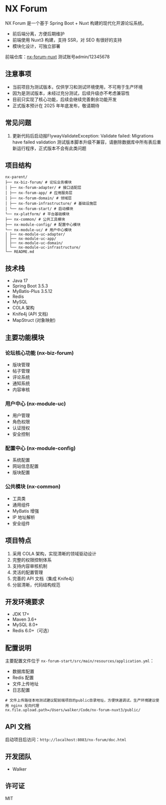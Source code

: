 # NX Forum

NX Forum 是一个基于 Spring Boot + Nuxt 构建的现代化开源论坛系统。

- 前后端分离，方便后期维护
- 前端使用 Nuxt3 构建，支持 SSR，对 SEO 有很好的支持
- 模块化设计，可独立部署

前端仓库：[nx-forum-nuxt](https://github.com/walker8/nx-forum-nuxt) 测试账号admin/12345678

## 注意事项

- 当前项目为测试版本，仅供学习和测试环境使用，不可用于生产环境
- 因为是测试版本，未经过充分测试，后续升级亦不考虑兼容性
- 目前只实现了核心功能，后续会继续完善剩余功能开发
- 正式版本预计在 2025 年年底发布，敬请期待

## 常见问题

1. 更新代码后启动报FlywayValidateException: Validate failed: Migrations have failed validation
   测试版本脚本升级不兼容，请删除数据库中所有表后重新运行程序，正式版本不会有此类问题

## 项目结构

```
nx-parent/
├── nx-biz-forum/ # 论坛业务模块
│ ├── nx-forum-adapter/ # 接口适配层
│ ├── nx-forum-app/ # 应用服务层
│ ├── nx-forum-domain/ # 领域层
│ ├── nx-forum-infrastructure/ # 基础设施层
│ └── nx-forum-start/ # 启动模块
└── nx-platform/ # 平台基础模块
├── nx-common/ # 公共工具模块
├── nx-module-config/ # 配置中心模块
└── nx-module-uc/ # 用户中心模块
│ ├── nx-module-uc-adapter/
│ ├── nx-module-uc-app/
│ ├── nx-module-uc-domain/
│ └── nx-module-uc-infrastructure/
└── README.md
```

## 技术栈

- Java 17
- Spring Boot 3.5.3
- MyBatis-Plus 3.5.12
- Redis
- MySQL
- COLA 架构
- Knife4j (API 文档)
- MapStruct (对象映射)

## 主要功能模块

### 论坛核心功能 (nx-biz-forum)

- 版块管理
- 帖子管理
- 评论系统
- 通知系统
- 内容审核

### 用户中心 (nx-module-uc)

- 用户管理
- 角色权限
- 认证授权
- 安全控制

### 配置中心 (nx-module-config)

- 系统配置
- 网站信息配置
- 版块配置

### 公共模块 (nx-common)

- 工具类
- 通用组件
- MyBatis 增强
- IP 地址解析
- 安全组件

## 项目特点

1. 采用 COLA 架构，实现清晰的领域驱动设计
2. 完整的权限控制体系
3. 支持内容审核机制
4. 灵活的配置管理
5. 完善的 API 文档（集成 Knife4j）
6. 分层清晰，代码结构规范

## 开发环境要求

- JDK 17+
- Maven 3.6+
- MySQL 8.0+
- Redis 6.0+（可选）

## 配置说明

主要配置文件位于 `nx-forum-start/src/main/resources/application.yml`：

- 数据库配置
- Redis 配置
- 文件上传地址
- 日志配置

```
# 文件上传路径本地测试建议配前端项目的public目录地址，方便快速调试，生产环境建议使用 nginx 反向代理
nx.file.upload.path=/Users/walker/Code/nx-forum-nuxt3/public/
```

## API 文档

启动项目后访问：`http://localhost:8083/nx-forum/doc.html`

## 开发团队

- Walker

## 许可证

MIT
